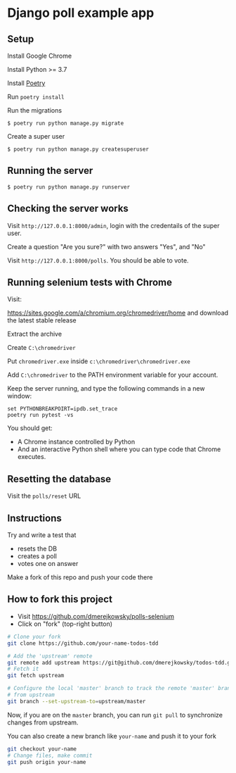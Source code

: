 # Django poll example app



## Setup

Install Google Chrome

Install Python >= 3.7

Install [Poetry](https://python-poetry.org/)


Run `poetry install`

Run the migrations

```
$ poetry run python manage.py migrate
```

Create a super user

```
$ poetry run python manage.py createsuperuser
```

## Running the server


```
$ poetry run python manage.py runserver
```

## Checking the server works

Visit `http://127.0.0.1:8000/admin`, login with the credentails
of the super user.

Create a question "Are you sure?" with two answers "Yes", and "No"

Visit `http://127.0.0.1:8000/polls`. You should be able to vote.

## Running selenium tests with Chrome

Visit:

https://sites.google.com/a/chromium.org/chromedriver/home
and download the latest stable release

Extract the archive

Create `C:\chromedriver`

Put `chromedriver.exe` inside `c:\chromedriver\chromedriver.exe`

Add `C:\chromedriver` to the PATH environment variable for your account.

Keep the server running, and type the following commands in a new window:

```
set PYTHONBREAKPOIRT=ipdb.set_trace
poetry run pytest -vs
```

You should get:

* A Chrome instance controlled by Python
* And an interactive Python shell where you can type code that Chrome executes.


## Resetting the database

Visit the `polls/reset` URL

## Instructions

Try and write a test that
* resets the DB
* creates a poll
* votes one on answer

Make a fork of this repo and push your code there

## How to fork this project

* Visit https://github.com/dmerejkowsky/polls-selenium
* Click on "fork" (top-right button)

```bash
# Clone your fork
git clone https://github.com/your-name-todos-tdd

# Add the 'upstream' remote
git remote add upstream https://git@github.com/dmerejkowsky/todos-tdd.git
# Fetch it
git fetch upstream

# Configure the local 'master' branch to track the remote 'master' branch f
# from upstream
git branch --set-upstream-to=upstream/master
```

Now, if you are on the `master` branch, you can run `git pull` to synchronize changes
from upstream.

You can also create a new branch like `your-name` and push it to your fork

```bash
git checkout your-name
# Change files, make commit
git push origin your-name
```

